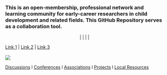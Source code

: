 ### This is an open-membership, professional network and learning community for early-career researchers in child development and related fields. This GitHub Repository serves as a collaboration tool.


<p align="center">
 <a [Discussions](https://github.com/scools/Research-Network/projects/2?add_cards_query=is%3Aopen) </a> |
 <a [Conferences](https://github.com/scools/Research-Network/wiki/Conferences) </a> |
 <a [Associations](https://github.com/scools/Research-Network/wiki/Resources) </a> |
 <a [Projects](https://github.com/scools/Research-Network/wiki/Projects) </a> |
 <a [Local Resources](https://github.com/scools/Research-Network/wiki/Resources-%7C-Policies)
 <br><br>
 </p>

  <a href="#">Link 1</a> |
  <a href="#">Link 2</a> |
  <a href="#">Link 3</a>
  <br><br>
  <img src="http://s.4cdn.org/image/title/105.gif">
</p>

[Discussions](https://github.com/scools/Research-Network/projects/2?add_cards_query=is%3Aopen)    l    [Conferences](https://github.com/scools/Research-Network/wiki/Conferences)    l    [Associations](https://github.com/scools/Research-Network/wiki/Resources)    l    [Projects](https://github.com/scools/Research-Network/wiki/Projects)    l    [Local Resources](https://github.com/scools/Research-Network/wiki/Resources-%7C-Policies)
